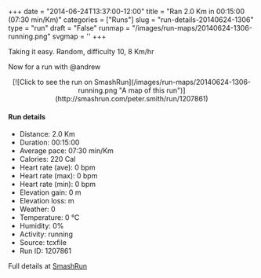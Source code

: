 +++
date = "2014-06-24T13:37:00-12:00"
title = "Ran 2.0 Km in 00:15:00 (07:30 min/Km)"
categories = ["Runs"]
slug = "run-details-20140624-1306"
type = "run"
draft = "False"
runmap = "/images/run-maps/20140624-1306-running.png"
svgmap = '<polyline points="">'
+++

Taking it easy. Random, difficulty 10,  8 Km/hr

Now for a run with @andrew



<!--more-->

<center>
[![Click to see the run on SmashRun](/images/run-maps/20140624-1306-running.png "A map of this run")](http://smashrun.com/peter.smith/run/1207861)
</center>

#### Run details

* Distance: 2.0 Km
* Duration: 00:15:00
* Average pace: 07:30 min/Km
* Calories: 220 Cal
* Heart rate (ave): 0 bpm
* Heart rate (max): 0 bpm
* Heart rate (min): 0 bpm
* Elevation gain: 0 m
* Elevation loss:  m
* Weather: 0
* Temperature: 0 &deg;C
* Humidity: 0%
* Activity: running
* Source: tcxfile
* Run ID: 1207861

Full details at [SmashRun](http://smashrun.com/peter.smith/run/1207861)
